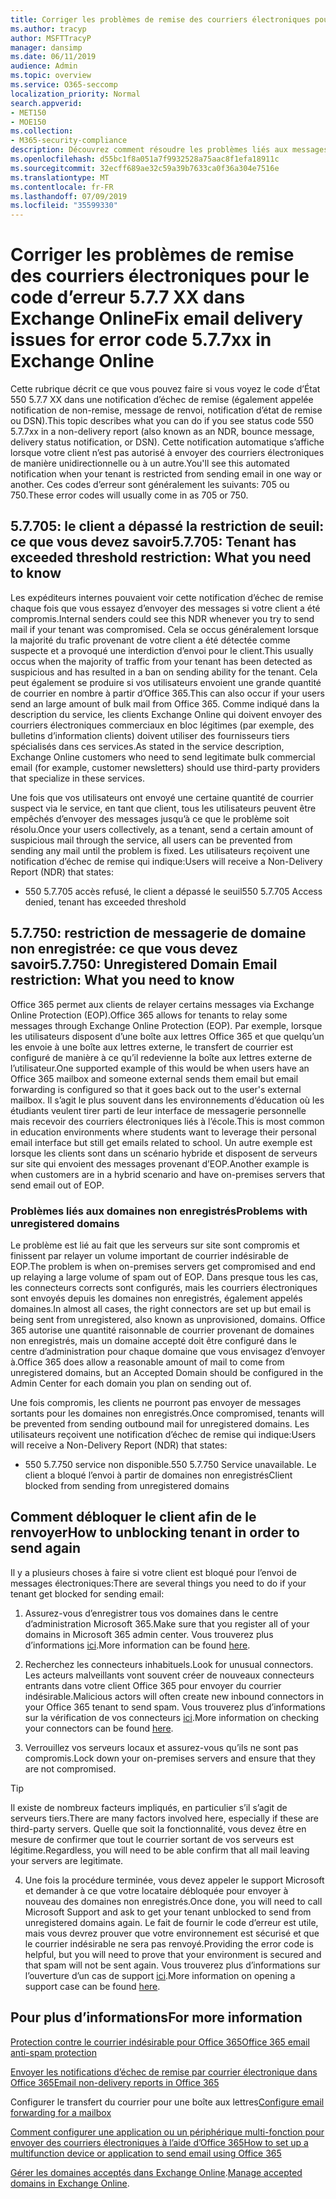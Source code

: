 ```yaml
---
title: Corriger les problèmes de remise des courriers électroniques pour le code d’erreur 5.7.7 XX dans Exchange Online
ms.author: tracyp
author: MSFTTracyP
manager: dansimp
ms.date: 06/11/2019
audience: Admin
ms.topic: overview
ms.service: O365-seccomp
localization_priority: Normal
search.appverid:
- MET150
- MOE150
ms.collection:
- M365-security-compliance
description: Découvrez comment résoudre les problèmes liés aux messages électroniques pour le code d’erreur 5.7.7 XX dans Exchange Online (le client a bloqué l’envoi de messages).
ms.openlocfilehash: d55bc1f8a051a7f9932528a75aac8f1efa18911c
ms.sourcegitcommit: 32ecff689ae32c59a39b7633ca0f36a304e7516e
ms.translationtype: MT
ms.contentlocale: fr-FR
ms.lasthandoff: 07/09/2019
ms.locfileid: "35599330"
---
```

# <a name="fix-email-delivery-issues-for-error-code-577xx-in-exchange-online"></a><span data-ttu-id="c3d6a-103">Corriger les problèmes de remise des courriers électroniques pour le code d’erreur 5.7.7 XX dans Exchange Online</span><span class="sxs-lookup"><span data-stu-id="c3d6a-103">Fix email delivery issues for error code 5.7.7xx in Exchange Online</span></span>

<span data-ttu-id="c3d6a-104">Cette rubrique décrit ce que vous pouvez faire si vous voyez le code d’État 550 5.7.7 XX dans une notification d’échec de remise (également appelée notification de non-remise, message de renvoi, notification d’état de remise ou DSN).</span><span class="sxs-lookup"><span data-stu-id="c3d6a-104">This topic describes what you can do if you see status code 550 5.7.7xx in a non-delivery report (also known as an NDR, bounce message, delivery status notification, or DSN).</span></span> <span data-ttu-id="c3d6a-105">Cette notification automatique s’affiche lorsque votre client n’est pas autorisé à envoyer des courriers électroniques de manière unidirectionnelle ou à un autre.</span><span class="sxs-lookup"><span data-stu-id="c3d6a-105">You'll see this automated notification when your tenant is restricted from sending email in one way or another.</span></span> <span data-ttu-id="c3d6a-106">Ces codes d’erreur sont généralement les suivants: 705 ou 750.</span><span class="sxs-lookup"><span data-stu-id="c3d6a-106">These error codes will usually come in as 705 or 750.</span></span>

## <a name="57705-tenant-has-exceeded-threshold-restriction-what-you-need-to-know"></a><span data-ttu-id="c3d6a-107">5.7.705: le client a dépassé la restriction de seuil: ce que vous devez savoir</span><span class="sxs-lookup"><span data-stu-id="c3d6a-107">5.7.705: Tenant has exceeded threshold restriction: What you need to know</span></span>

<span data-ttu-id="c3d6a-108">Les expéditeurs internes pouvaient voir cette notification d’échec de remise chaque fois que vous essayez d’envoyer des messages si votre client a été compromis.</span><span class="sxs-lookup"><span data-stu-id="c3d6a-108">Internal senders could see this NDR whenever you try to send mail if your tenant was compromised.</span></span> <span data-ttu-id="c3d6a-109">Cela se occus généralement lorsque la majorité du trafic provenant de votre client a été détectée comme suspecte et a provoqué une interdiction d’envoi pour le client.</span><span class="sxs-lookup"><span data-stu-id="c3d6a-109">This usually occus when the majority of traffic from your tenant has been detected as suspicious and has resulted in a ban on sending ability for the tenant.</span></span> <span data-ttu-id="c3d6a-110">Cela peut également se produire si vos utilisateurs envoient une grande quantité de courrier en nombre à partir d’Office 365.</span><span class="sxs-lookup"><span data-stu-id="c3d6a-110">This can also occur if your users send an large amount of bulk mail from Office 365.</span></span> <span data-ttu-id="c3d6a-111">Comme indiqué dans la description du service, les clients Exchange Online qui doivent envoyer des courriers électroniques commerciaux en bloc légitimes (par exemple, des bulletins d’information clients) doivent utiliser des fournisseurs tiers spécialisés dans ces services.</span><span class="sxs-lookup"><span data-stu-id="c3d6a-111">As stated in the service description, Exchange Online customers who need to send legitimate bulk commercial email (for example, customer newsletters) should use third-party providers that specialize in these services.</span></span>

<span data-ttu-id="c3d6a-112">Une fois que vos utilisateurs ont envoyé une certaine quantité de courrier suspect via le service, en tant que client, tous les utilisateurs peuvent être empêchés d’envoyer des messages jusqu’à ce que le problème soit résolu.</span><span class="sxs-lookup"><span data-stu-id="c3d6a-112">Once your users collectively, as a tenant, send a certain amount of suspicious mail through the service, all users can be prevented from sending any mail until the problem is fixed.</span></span> <span data-ttu-id="c3d6a-113">Les utilisateurs reçoivent une notification d’échec de remise qui indique:</span><span class="sxs-lookup"><span data-stu-id="c3d6a-113">Users will receive a Non-Delivery Report (NDR) that states:</span></span>

- <span data-ttu-id="c3d6a-114">550 5.7.705 accès refusé, le client a dépassé le seuil</span><span class="sxs-lookup"><span data-stu-id="c3d6a-114">550 5.7.705 Access denied, tenant has exceeded threshold</span></span>

## <a name="57750-unregistered-domain-email-restriction-what-you-need-to-know"></a><span data-ttu-id="c3d6a-115">5.7.750: restriction de messagerie de domaine non enregistrée: ce que vous devez savoir</span><span class="sxs-lookup"><span data-stu-id="c3d6a-115">5.7.750: Unregistered Domain Email restriction: What you need to know</span></span>

<span data-ttu-id="c3d6a-116">Office 365 permet aux clients de relayer certains messages via Exchange Online Protection (EOP).</span><span class="sxs-lookup"><span data-stu-id="c3d6a-116">Office 365 allows for tenants to relay some messages through Exchange Online Protection (EOP).</span></span> <span data-ttu-id="c3d6a-117">Par exemple, lorsque les utilisateurs disposent d’une boîte aux lettres Office 365 et que quelqu’un les envoie à une boîte aux lettres externe, le transfert de courrier est configuré de manière à ce qu’il redevienne la boîte aux lettres externe de l’utilisateur.</span><span class="sxs-lookup"><span data-stu-id="c3d6a-117">One supported example of this would be when users have an Office 365 mailbox and someone external sends them email but email forwarding is configured so that it goes back out to the user's external mailbox.</span></span> <span data-ttu-id="c3d6a-118">Il s’agit le plus souvent dans les environnements d’éducation où les étudiants veulent tirer parti de leur interface de messagerie personnelle mais recevoir des courriers électroniques liés à l’école.</span><span class="sxs-lookup"><span data-stu-id="c3d6a-118">This is most common in education environments where students want to leverage their personal email interface but still get emails related to school.</span></span> <span data-ttu-id="c3d6a-119">Un autre exemple est lorsque les clients sont dans un scénario hybride et disposent de serveurs sur site qui envoient des messages provenant d’EOP.</span><span class="sxs-lookup"><span data-stu-id="c3d6a-119">Another example is when customers are in a hybrid scenario and have on-premises servers that send email out of EOP.</span></span>

### <a name="problems-with-unregistered-domains"></a><span data-ttu-id="c3d6a-120">Problèmes liés aux domaines non enregistrés</span><span class="sxs-lookup"><span data-stu-id="c3d6a-120">Problems with unregistered domains</span></span>

<span data-ttu-id="c3d6a-121">Le problème est lié au fait que les serveurs sur site sont compromis et finissent par relayer un volume important de courrier indésirable de EOP.</span><span class="sxs-lookup"><span data-stu-id="c3d6a-121">The problem is when on-premises servers get compromised and end up relaying a large volume of spam out of EOP.</span></span> <span data-ttu-id="c3d6a-122">Dans presque tous les cas, les connecteurs corrects sont configurés, mais les courriers électroniques sont envoyés depuis les domaines non enregistrés, également appelés domaines.</span><span class="sxs-lookup"><span data-stu-id="c3d6a-122">In almost all cases, the right connectors are set up but email is being sent from unregistered, also known as unprovisioned, domains.</span></span> <span data-ttu-id="c3d6a-123">Office 365 autorise une quantité raisonnable de courrier provenant de domaines non enregistrés, mais un domaine accepté doit être configuré dans le centre d’administration pour chaque domaine que vous envisagez d’envoyer à.</span><span class="sxs-lookup"><span data-stu-id="c3d6a-123">Office 365 does allow a reasonable amount of mail to come from unregistered domains, but an Accepted Domain should be configured in the Admin Center for each domain you plan on sending out of.</span></span>

<span data-ttu-id="c3d6a-124">Une fois compromis, les clients ne pourront pas envoyer de messages sortants pour les domaines non enregistrés.</span><span class="sxs-lookup"><span data-stu-id="c3d6a-124">Once compromised, tenants will be prevented from sending outbound mail for unregistered domains.</span></span> <span data-ttu-id="c3d6a-125">Les utilisateurs reçoivent une notification d’échec de remise qui indique:</span><span class="sxs-lookup"><span data-stu-id="c3d6a-125">Users will receive a Non-Delivery Report (NDR) that states:</span></span>

- <span data-ttu-id="c3d6a-126">550 5.7.750 service non disponible.</span><span class="sxs-lookup"><span data-stu-id="c3d6a-126">550 5.7.750 Service unavailable.</span></span> <span data-ttu-id="c3d6a-127">Le client a bloqué l’envoi à partir de domaines non enregistrés</span><span class="sxs-lookup"><span data-stu-id="c3d6a-127">Client blocked from sending from unregistered domains</span></span>

## <a name="how-to-unblocking-tenant-in-order-to-send-again"></a><span data-ttu-id="c3d6a-128">Comment débloquer le client afin de le renvoyer</span><span class="sxs-lookup"><span data-stu-id="c3d6a-128">How to unblocking tenant in order to send again</span></span>

<span data-ttu-id="c3d6a-129">Il y a plusieurs choses à faire si votre client est bloqué pour l’envoi de messages électroniques:</span><span class="sxs-lookup"><span data-stu-id="c3d6a-129">There are several things you need to do if your tenant get blocked for sending email:</span></span>

1. <span data-ttu-id="c3d6a-130">Assurez-vous d’enregistrer tous vos domaines dans le centre d’administration Microsoft 365.</span><span class="sxs-lookup"><span data-stu-id="c3d6a-130">Make sure that you register all of your domains in Microsoft 365 admin center.</span></span> <span data-ttu-id="c3d6a-131">Vous trouverez plus d’informations [ici](https://docs.microsoft.com/en-us/exchange/mail-flow-best-practices/manage-accepted-domains/manage-accepted-domains).</span><span class="sxs-lookup"><span data-stu-id="c3d6a-131">More information can be found [here](https://docs.microsoft.com/en-us/exchange/mail-flow-best-practices/manage-accepted-domains/manage-accepted-domains).</span></span>

2. <span data-ttu-id="c3d6a-132">Recherchez les connecteurs inhabituels.</span><span class="sxs-lookup"><span data-stu-id="c3d6a-132">Look for unusual connectors.</span></span> <span data-ttu-id="c3d6a-133">Les acteurs malveillants vont souvent créer de nouveaux connecteurs entrants dans votre client Office 365 pour envoyer du courrier indésirable.</span><span class="sxs-lookup"><span data-stu-id="c3d6a-133">Malicious actors will often create new inbound connectors in your Office 365 tenant to send spam.</span></span> <span data-ttu-id="c3d6a-134">Vous trouverez plus d’informations sur la vérification de vos connecteurs [ici](https://docs.microsoft.com/en-us/powershell/module/exchange/mail-flow/get-inboundconnector?view=exchange-ps).</span><span class="sxs-lookup"><span data-stu-id="c3d6a-134">More information on checking your connectors can be found [here](https://docs.microsoft.com/en-us/powershell/module/exchange/mail-flow/get-inboundconnector?view=exchange-ps).</span></span> 

3. <span data-ttu-id="c3d6a-135">Verrouillez vos serveurs locaux et assurez-vous qu’ils ne sont pas compromis.</span><span class="sxs-lookup"><span data-stu-id="c3d6a-135">Lock down your on-premises servers and ensure that they are not compromised.</span></span>

> [!TIP]
> <span data-ttu-id="c3d6a-136">Il existe de nombreux facteurs impliqués, en particulier s’il s’agit de serveurs tiers.</span><span class="sxs-lookup"><span data-stu-id="c3d6a-136">There are many factors involved here, especially if these are third-party servers.</span></span> <span data-ttu-id="c3d6a-137">Quelle que soit la fonctionnalité, vous devez être en mesure de confirmer que tout le courrier sortant de vos serveurs est légitime.</span><span class="sxs-lookup"><span data-stu-id="c3d6a-137">Regardless, you will need to be able confirm that  all mail leaving your servers are legitimate.</span></span>

4. <span data-ttu-id="c3d6a-138">Une fois la procédure terminée, vous devez appeler le support Microsoft et demander à ce que votre locataire débloquée pour envoyer à nouveau des domaines non enregistrés.</span><span class="sxs-lookup"><span data-stu-id="c3d6a-138">Once done, you will need to call Microsoft Support and ask to get your tenant unblocked to send from unregistered domains again.</span></span>  <span data-ttu-id="c3d6a-139">Le fait de fournir le code d’erreur est utile, mais vous devrez prouver que votre environnement est sécurisé et que le courrier indésirable ne sera pas renvoyé.</span><span class="sxs-lookup"><span data-stu-id="c3d6a-139">Providing the error code is helpful, but you will need to prove that your environment is secured and that spam will not be sent again.</span></span> <span data-ttu-id="c3d6a-140">Vous trouverez plus d’informations sur l’ouverture d’un cas de support [ici](https://support.office.com/en-us/article/Contact-support-for-business-products-Admin-Help-32a17ca7-6fa0-4870-8a8d-e25ba4ccfd4b#ID0EAADAAA=online).</span><span class="sxs-lookup"><span data-stu-id="c3d6a-140">More information on opening a support case can be found [here](https://support.office.com/en-us/article/Contact-support-for-business-products-Admin-Help-32a17ca7-6fa0-4870-8a8d-e25ba4ccfd4b#ID0EAADAAA=online).</span></span>
  
## <a name="for-more-information"></a><span data-ttu-id="c3d6a-141">Pour plus d’informations</span><span class="sxs-lookup"><span data-stu-id="c3d6a-141">For more information</span></span>

[<span data-ttu-id="c3d6a-142">Protection contre le courrier indésirable pour Office 365</span><span class="sxs-lookup"><span data-stu-id="c3d6a-142">Office 365 email anti-spam protection</span></span>](anti-spam-protection.md)

[<span data-ttu-id="c3d6a-143">Envoyer les notifications d’échec de remise par courrier électronique dans Office 365</span><span class="sxs-lookup"><span data-stu-id="c3d6a-143">Email non-delivery reports in Office 365</span></span>](https://support.office.com/article/email-non-delivery-reports-in-office-365-51daa6b9-2e35-49c4-a0c9-df85bf8533c3)

<span data-ttu-id="c3d6a-144">Configurer le transfert du courrier pour une boîte aux lettres</span><span class="sxs-lookup"><span data-stu-id="c3d6a-144">[Configure email forwarding for a mailbox](https://docs.microsoft.com/en-us/exchange/recipients-in-exchange-online/manage-user-mailboxes/configure-email-forwarding)</span></span>

[<span data-ttu-id="c3d6a-145">Comment configurer une application ou un périphérique multi-fonction pour envoyer des courriers électroniques à l’aide d’Office 365</span><span class="sxs-lookup"><span data-stu-id="c3d6a-145">How to set up a multifunction device or application to send email using Office 365</span></span>](https://support.office.com/en-us/article/How-to-set-up-a-multifunction-device-or-application-to-send-email-using-Office-365-69f58e99-c550-4274-ad18-c805d654b4c4)

<span data-ttu-id="c3d6a-146">[Gérer les domaines acceptés dans Exchange Online](https://docs.microsoft.com/en-us/exchange/mail-flow-best-practices/manage-accepted-domains/manage-accepted-domains).</span><span class="sxs-lookup"><span data-stu-id="c3d6a-146">[Manage accepted domains in Exchange Online](https://docs.microsoft.com/en-us/exchange/mail-flow-best-practices/manage-accepted-domains/manage-accepted-domains).</span></span>
